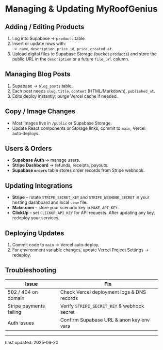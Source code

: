 # Managing & Updating MyRoofGenius

## Adding / Editing Products
1. Log into Supabase → `products` table.
2. Insert or update rows with:
   * `name`, `description`, `price_id`, `price`, `created_at`.
3. Upload digital files to Supabase Storage (bucket `products`) and store the public URL in the `description` or a future `file_url` column.

## Managing Blog Posts
1. Supabase → `blog_posts` table.
2. Each post needs `slug`, `title`, `content` (HTML/Markdown), `published_at`.
3. Edits deploy instantly; purge Vercel cache if needed.

## Copy / Image Changes
* Most images live in `/public` or Supabase Storage.
* Update React components or Storage links, commit to `main`, Vercel auto‑deploys.

## Users & Orders
* **Supabase Auth** → manage users.
* **Stripe Dashboard** → refunds, receipts, payouts.
* **Supabase `orders`** table stores order records from Stripe webhook.

## Updating Integrations
- **Stripe** – rotate `STRIPE_SECRET_KEY` and `STRIPE_WEBHOOK_SECRET` in your hosting dashboard and local `.env` file.
- **Make.com** – store your scenario key in `MAKE_API_KEY`.
- **ClickUp** – set `CLICKUP_API_KEY` for API requests.
  After updating any key, redeploy your services.

## Deploying Updates
1. Commit code to `main` → Vercel auto‑deploy.
2. For environment variable changes, update Vercel Project Settings → redeploy.

## Troubleshooting
| Issue | Fix |
|-------|-----|
| 502 / 404 on domain | Check Vercel deployment logs & DNS records |
| Stripe payments failing | Verify `STRIPE_SECRET_KEY` & webhook secret |
| Auth issues | Confirm Supabase URL & anon key env vars |

---
Last updated: 2025-06-20

